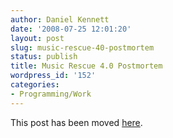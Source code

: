```yaml
---
author: Daniel Kennett
date: '2008-07-25 12:01:20'
layout: post
slug: music-rescue-40-postmortem
status: publish
title: Music Rescue 4.0 Postmortem
wordpress_id: '152'
categories:
- Programming/Work
---
```


This post has been moved <a href="http://www.kennettnet.co.uk/blog/full/music_rescue_4.0_postmortem/">here</a>.